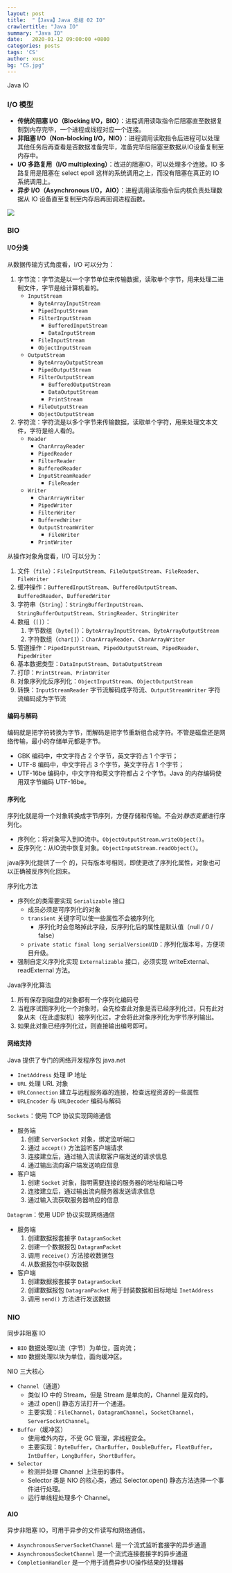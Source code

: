 ```yaml
---
layout: post
title:  "【Java】Java 总结 02 IO"
crawlertitle: "Java IO"
summary: "Java IO"
date:   2020-01-12 09:00:00 +0800
categories: posts
tags: 'CS'
author: xusc
bg: "CS.jpg"
---
```


Java IO

### I/O 模型

+ **传统的阻塞 I/O（Blocking I/O，BIO）**：进程调用读取指令后阻塞直至数据复制到内存完毕，一个进程或线程对应一个连接。
+ **非阻塞 I/O（Non-blocking I/O，NIO）**：进程调用读取指令后进程可以处理其他任务后再查看是否数据准备完毕，准备完毕后阻塞至数据从IO设备复制至内存中。
+ **I/O 多路复用（I/O multiplexing）**：改进的阻塞IO，可以处理多个连接。IO 多路复用是阻塞在 select epoll 这样的系统调用之上，而没有阻塞在真正的 IO 系统调用上。
+ **异步 I/O（Asynchronous I/O，AIO）**：进程调用读取指令后内核负责处理数据从 IO 设备直至复制至内存后再回调进程函数。

![](/assets/images/2020/IO.jpg)

### BIO

#### I/O分类
从数据传输方式角度看，I/O 可以分为：
1. 字节流：字节流是以一个字节单位来传输数据，读取单个字节，用来处理二进制文件，字节是给计算机看的。
   - `InputStream`
     - `ByteArrayInputStream`
     - `PipedInputStream`
     - `FilterInputStream`
       - `BufferedInputStream`
       - `DataInputStream`
     - `FileInputStream`
     - `ObjectInputStream`
   - `OutputStream`
     - `ByteArrayOutputStream`
     - `PipedOutputStream`
     - `FilterOutputStream`
       - `BufferedOutputStream`
       - `DataOutputStream`
       - `PrintStream`
     - `FileOutputStream`
     - `ObjectOutputStream`
2. 字符流：字符流是以多个字节来传输数据，读取单个字符，用来处理文本文件，字符是给人看的。
   - `Reader`
     - `CharArrayReader`
     - `PipedReader`
     - `FilterReader`
     - `BufferedReader`
     - `InputStreamReader`
       - `FileReader`
   - `Writer`
     - `CharArrayWriter`
     - `PipedWriter`
     - `FilterWriter`
     - `BufferedWriter`
     - `OutputStreamWriter`
       - `FileWriter`
     - `PrintWriter`

从操作对象角度看，I/O 可以分为：
1. 文件（`file`）：`FileInputStream`、`FileOutputStream`、`FileReader`、`FileWriter`
2. 缓冲操作：`BufferedInputStream`、`BufferedOutputStream`、`BufferedReader`、`BufferedWriter`
3. 字符串（`String`）：`StringBufferInputStream`、`StringBufferOutputStream`、`StringReader`、`StringWriter`
4. 数组（`[]`）：
   1. 字节数组（`byte[]`）：`ByteArrayInputStream`、`ByteArrayOutputStream`
   2. 字符数组（`char[]`）：`CharArrayReader`、`CharArrayWriter`
5. 管道操作：`PipedInputStream`、`PipedOutputStream`、`PipedReader`、`PipedWriter`
6. 基本数据类型：`DataInputStream`、`DataOutputStream`
7. 打印：`PrintStream`、`PrintWriter`
8. 对象序列化反序列化：`ObjectInputStream`、`ObjectOutputStream`
9. 转换：`InputStreamReader` 字节流解码成字符流、`OutputStreamWriter` 字符流编码成为字节流

#### 编码与解码
编码就是把字符转换为字节，而解码是把字节重新组合成字符。不管是磁盘还是网络传输，最小的存储单元都是字节。
- GBK 编码中，中文字符占 2 个字节，英文字符占 1 个字节；
- UTF-8 编码中，中文字符占 3 个字节，英文字符占 1 个字节；
- UTF-16be 编码中，中文字符和英文字符都占 2 个字节。Java 的内存编码使用双字节编码 UTF-16be。

#### 序列化
序列化就是将一个对象转换成字节序列，方便存储和传输。不会对*静态变量*进行序列化。
- 序列化：将对象写入到IO流中。`ObjectOutputStream.writeObject()`。
- 反序列化：从IO流中恢复对象。`ObjectInputStream.readObject()`。

java序列化提供了一个 的，只有版本号相同，即使更改了序列化属性，对象也可以正确被反序列化回来。

序列化方法
- 序列化的类需要实现 `Serializable` 接口
  - 成员必须是可序列化的对象
  - `transient` 关键字可以使一些属性不会被序列化
    - 序列化时会忽略掉此字段，反序列化后的属性是默认值（null / 0 / false）
  - `private static final long serialVersionUID`：序列化版本号，方便项目升级。
- 强制自定义序列化实现 `Externalizable` 接口，必须实现 writeExternal、readExternal 方法。

Java序列化算法
1. 所有保存到磁盘的对象都有一个序列化编码号
2. 当程序试图序列化一个对象时，会先检查此对象是否已经序列化过，只有此对象从未（在此虚拟机）被序列化过，才会将此对象序列化为字节序列输出。
3. 如果此对象已经序列化过，则直接输出编号即可。

#### 网络支持
Java 提供了专门的网络开发程序包 java.net
- `InetAddress` 处理 IP 地址
- `URL` 处理 URL 对象
- `URLConnection` 建立与远程服务器的连接，检查远程资源的一些属性
- `URLEncoder` 与 `URLDecoder` 编码与解码

`Sockets`：使用 TCP 协议实现网络通信
- 服务端
  1. 创建 `ServerSocket` 对象，绑定监听端口
  2. 通过 `accept()` 方法监听客户端请求
  3. 连接建立后，通过输入流读取客户端发送的请求信息
  4. 通过输出流向客户端发送响应信息
- 客户端
  1. 创建 `Socket` 对象，指明需要连接的服务器的地址和端口号
  2. 连接建立后，通过输出流向服务器发送请求信息
  3. 通过输入流获取服务器响应的信息

`Datagram`：使用 UDP 协议实现网络通信
- 服务端
  1. 创建数据报套接字 `DatagramSocket`
  2. 创建一个数据报包 `DatagramPacket`
  3. 调用 `receive()` 方法接收数据包
  4. 从数据报包中获取数据
- 客户端
  1. 创建数据报套接字 `DatagramSocket`
  2. 创建数据报包 `DatagramPacket` 用于封装数据和目标地址 `InetAddress`
  3. 调用 `send()` 方法进行发送数据



### NIO
同步非阻塞 IO
- `BIO` 数据处理以流（字节）为单位，面向流；
- `NIO` 数据处理以块为单位，面向缓冲区。

NIO 三大核心
- `Channel`（通道）
  - 类似 IO 中的 Stream，但是 Stream 是单向的，Channel 是双向的。
  - 通过 open() 静态方法打开一个通道。
  - 主要实现：`FileChannel`，`DatagramChannel`，`SocketChannel`，`ServerSocketChannel`。
- `Buffer`（缓冲区）
  - 使用堆外内存，不受 GC 管理，非线程安全。
  - 主要实现：`ByteBuffer`，`CharBuffer`，`DoubleBuffer`，`FloatBuffer`，`IntBuffer`，`LongBuffer`，`ShortBuffer`。
- `Selector`
  - 检测并处理 Channel 上注册的事件。
  - Selector 类是 NIO 的核心类，通过 Selector.open() 静态方法选择一个事件进行处理。
  - 运行单线程处理多个 Channel。



#### AIO
异步非阻塞 IO，可用于异步的文件读写和网络通信。
- `AsynchronousServerSocketChannel` 是一个流式监听套接字的异步通道
- `AsynchronousSocketChannel` 是一个流式连接套接字的异步通道
- `CompletionHandler` 是一个用于消费异步I/O操作结果的处理器